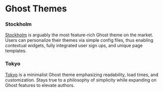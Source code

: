 # Ghost Themes  

### Stockholm

[Stockholm](https://github.com/toddbirchard/ghosttheme-stockholm) is arguably the most feature-rich Ghost theme on the market. Users can personalize their themes via simple config files, thus enabling contextual widgets, fully integrated user sign ups, and unique page templates.

### Tokyo

[Tokyo](https://github.com/toddbirchard/ghosttheme-tokyo) is a minimalist Ghost theme emphasizing readability, load times, and customization. Stays true to a philosophy of simplicity while expanding on Ghost features to elevate authors.
